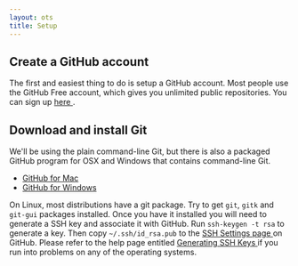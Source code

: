 ```yaml
---
layout: ots
title: Setup
---
```


## Create a GitHub account

The first and easiest thing to do is setup a GitHub account. Most people use the
GitHub Free account, which gives you unlimited public repositories. You can sign
up [ here ]( https://github.com/signup/free ).

## Download and install Git

We'll be using the plain command-line Git, but there is also a packaged GitHub
program for OSX and Windows that contains command-line Git.

* [ GitHub for Mac ]( http://mac.github.com/ )
* [ GitHub for Windows ]( http://windows.github.com/ )

On Linux, most distributions have a git package. Try to get `git`, `gitk` and `git-gui`
packages installed. Once you have it installed you will need to generate a SSH key
and associate it with GitHub. Run `ssh-keygen -t rsa` to generate a key. Then copy
`~/.ssh/id_rsa.pub` to the [ SSH Settings page ]( https://github.com/settings/ssh ) on GitHub. Please refer to the help page entitled [ Generating SSH Keys ]( https://help.github.com/articles/generating-ssh-keys#platform-all) if you run into problems on any of the operating systems.

